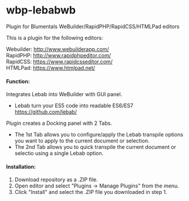 # wbp-lebabwb
Plugin for Blumentals WeBuilder/RapidPHP/RapidCSS/HTMLPad editors

This is a plugin for the following editors:

Webuilder: http://www.webuilderapp.com/<br/>
RapidPHP: http://www.rapidphpeditor.com/<br/>
RapidCSS: https://www.rapidcsseditor.com/<br/>
HTMLPad: https://www.htmlpad.net/


#### Function:
Integrates Lebab into WeBuilder with GUI panel.

 * Lebab turn your ES5 code into readable ES6/ES7 <https://github.com/lebab/>

Plugin creates a Docking panel with 2 Tabs.
 * The 1st Tab allows you to configure/apply the Lebab transpile options you want to apply to the current document or selection.
 * The 2nd Tab allows you to quick transpile the current document or selectio using a single Lebab option.


#### Installation:
1) Download repository as a .ZIP file.
2) Open editor and select "Plugins -> Manage Plugins" from the menu.
3) Click "Install" and select the .ZIP file you downloaded in step 1.
